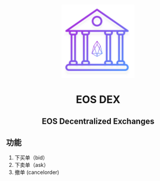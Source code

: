 <p align="center">
  <img width="200" height="200" src="./eos_dex_logo.png">
</p>

<div align="center">
	<h1>EOS DEX</h1>
	<h2>EOS Decentralized Exchanges</h2>
</div>

## 功能

1. 下买单（bid）
2. 下卖单（ask）
3. 撤单  (cancelorder)